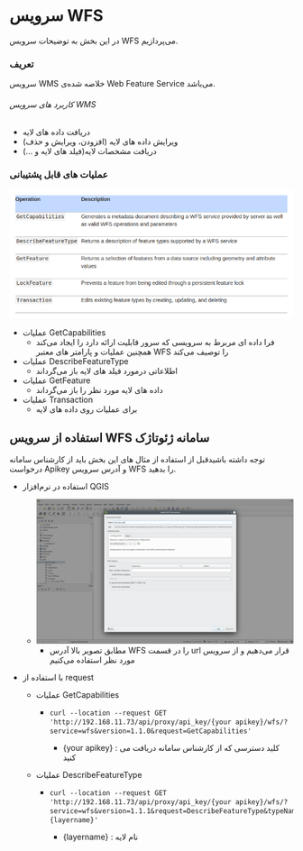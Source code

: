 # سرویس WFS
در این بخش به توضیحات سرویس WFS می‌پردازیم.

### تعریف
سرویس WMS خلاصه شده‌ی Web Feature Service می‌باشد.

###### کاربرد های سرویس WMS

- دریافت داده های لایه
- ویرایش داده های لایه (افزودن، ویرایش و حذف)
- دریافت مشخصات لایه(فیلد های لایه و ...)

### عملیات های قابل پشتیبانی

![wfs supported operations](https://github.com/SaaFaa-company/geotajak3-documents/blob/main/services/image/wfs-oprations.png?raw=true "wfs supported operations")

- عملیات GetCapabilities
    - فرا داده ای مربرط به سرویسی که سرور قابلیت ارائه دارد را ایجاد می‌کند همچنین عملیات و پارامتر های معتبر WFS را توصیف می‌کند
- عملیات DescribeFeatureType
    - اطلاعاتی درمورد فیلد های لایه باز می‌گرداند
- عملیات GetFeature
    - داده های لایه مورد نظر را باز می‌گرداند
- عملیات Transaction
    - برای عملیات روی داده های لایه
    
## استفاده از سرویس WFS سامانه ژئوتاژک
توجه داشته باشیدقبل از استفاده از مثال های این بخش باید از کارشناس سامانه درخواست Apikey و آدرس سرویس WFS را بدهید.

- استفاده در نرم‌افزار QGIS
  - ![add wfs to qgis](https://github.com/SaaFaa-company/geotajak3-documents/blob/main/services/image/add-wfs-qgis.png?raw=true "add wfs to qgis")
    - مطابق تصویر بالا آدرس WFS را در قسمت url قرار می‌دهیم و از سرویس مورد نظر استفاده می‌کنیم
  
- با استفاده از request
  - عملیات GetCapabilities
    - ```
      curl --location --request GET 'http://192.168.11.73/api/proxy/api_key/{your apikey}/wfs/?service=wfs&version=1.1.0&request=GetCapabilities'
      ```
        - {your apikey} : کلید دسترسی که از کارشناس سامانه دریافت می کنید
  
  - عملیات DescribeFeatureType
    - ```
      curl --location --request GET 'http://192.168.11.73/api/proxy/api_key/{your apikey}/wfs/?service=wfs&version=1.1.1&request=DescribeFeatureType&typeNames={layername}'
      ```
        - {layername} : نام لایه
  
  

